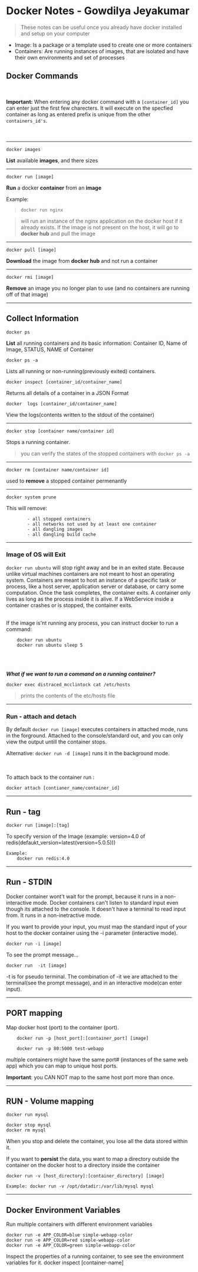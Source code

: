 #  Docker Notes - Gowdilya Jeyakumar
>These notes can be useful once you already have docker installed and setup on your computer

* Image: Is a package or a template used to create one or more containers
* Containers: Are running instances of images, that are isolated and have their own environments and set of processes

## Docker Commands
<br/>

**Important:** 
When entering any docker command with a `[container_id]` you can enter just the first few charecters. It will execute on the specfied container as long as entered prefix is unique from the other `containers_id's`.
<br/>
<br/>
<br/>
***
    docker images

 **List** available **images**, and there sizes



*** 


    docker run [image]

**Run** a docker **container** from an **image**

Example:
        
>`docker run nginx`

> will run an instance of the nginx application on the docker host if it already exists. If the image is not present on the host, it will go to **docker hub** and pull the image

***



    docker pull [image]

 **Download** the image from **docker hub** and not run a container



***



    docker rmi [image]

 **Remove** an image you no longer plan to use (and no containers are running off of that image)

***
## Collect Information

    docker ps

 **List** all running containers and its basic information: Container ID, Name of Image, STATUS, NAME of Container


   
    docker ps -a

Lists all running or non-running(previously exited) containers.


    docker inspect [container_id/container_name]

Returns all details of a container in a JSON Format

    docker  logs [container_id/container_name]

View the logs(contents written to the stdout of the container)
***

    docker stop [container name/container id]

Stops a running container.

> you can verify the states of the stopped containers with `docker ps -a`

***

    docker rm [container name/container id]

 used to **remove** a stopped container permenantly

***

    docker system prune

This will remove:

            - all stopped containers
            - all networks not used by at least one container
            - all dangling images
            - all dangling build cache

***

### Image of OS will Exit
`docker run ubuntu` will stop right away and be in an exited state.
Because unlike virtual machines containers are not meant to host an operating system. Containers are meant to host an instance of a specific task or process, like a host server, application server or database, or carry some computation. Once the task completes, the container exits. A container only lives as long as the process inside it is alive. If a WebService inside a container crashes or is stopped, the container exits.
<br/>
<br/>

If the image is'nt running any process, you can instruct docker to run a command:

        docker run ubuntu
        docker run ubuntu sleep 5
<br/>
<br/>

***What if we want to run a command on a running container?***

    docker exec distraced_mcclintock cat /etc/hosts
> prints the contents of the etc/hosts file

***

### Run - attach and detach
By default `docker run [image]` executes containers in attached mode, runs in the forground. Attached to the console/standard out, and you can only view the output untill the container stops.

Alternative: `docker run -d [image]` runs it in the background mode.

<br/>
<br/>
To attach back to the container run :

    docker attach [contianer_name/container_id]
***

## Run - tag

    docker run [image]:[tag]

To specify version of the Image (example: version=4.0 of redis(defaukt_version=latest(version=5.0.5))) 

    Example:
        docker run redis:4.0

---

## Run - STDIN

Docker container wont't wait for the prompt, because it runs in a non-interactive mode. Docker containers can't listen to standard input even though its attached to the console. It doesn't have a terminal to read input from. It runs in a non-inetractive mode.

If you want to provide your input, you must map the standard input of your host to the docker container using the -i parameter (interactive mode).

    docker run -i [image]

To see the prompt message...

    docker run  -it [image]

-t is for pseudo terminal. The combination of -it we are attached to the terminal(see the prompt message), and in an interactive mode(can enter input).

---

## PORT mapping

Map docker host (port) to the container (port).

        docker run -p [host_port]:[container_port] [image]      

        docker run -p 80:5000 test-webapp

multiple containers might have the same port# (instances of the same web app) which you can map to unique host ports.

**Important**: you CAN NOT map to the same host port more than once.

---
## RUN - Volume mapping

    docker run mysql

    docker stop mysql
    docker rm mysql

When you stop and delete the container, you lose all the data stored within it.

If you want to **persist** the data, you want to map a directory outside the container on the docker host to a directory inside the container

    docker run -v [host_directory]:[container_directory] [image]

    Example: docker run -v /opt/datadir:/var/lib/mysql mysql

---

## Docker Environment Variables

Run multiple containers with different environment variables

    docker run -e APP_COLOR=blue simple-webapp-color
    docker run -e APP_COLOR=red simple-webapp-color
    docker run -e APP_COLOR=green simple-webapp-color

Inspect the properties of a running container, to see see the environment variables for it.
    docker inspect [container-name]

